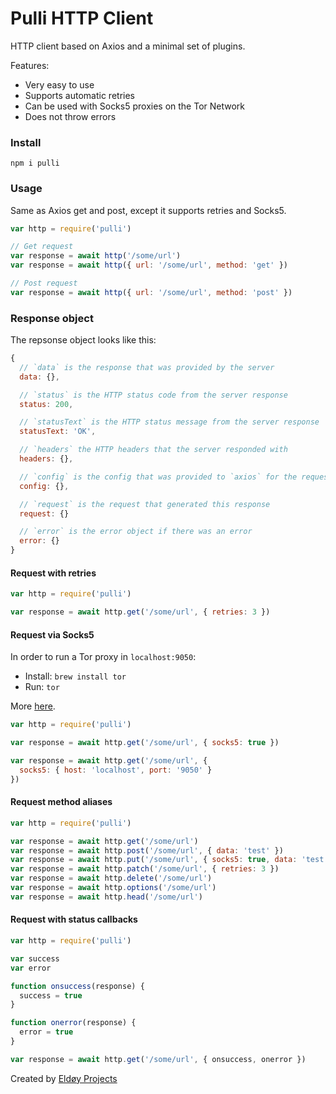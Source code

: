 # Pulli HTTP Client

HTTP client based on Axios and a minimal set of plugins.

Features:
- Very easy to use
- Supports automatic retries
- Can be used with Socks5 proxies on the Tor Network
- Does not throw errors

### Install

```
npm i pulli
```

### Usage

Same as Axios get and post, except it supports retries and Socks5.

```js
var http = require('pulli')

// Get request
var response = await http('/some/url')
var response = await http({ url: '/some/url', method: 'get' })

// Post request
var response = await http({ url: '/some/url', method: 'post' })
```

### Response object

The repsonse object looks like this:

```js
{
  // `data` is the response that was provided by the server
  data: {},

  // `status` is the HTTP status code from the server response
  status: 200,

  // `statusText` is the HTTP status message from the server response
  statusText: 'OK',

  // `headers` the HTTP headers that the server responded with
  headers: {},

  // `config` is the config that was provided to `axios` for the request
  config: {},

  // `request` is the request that generated this response
  request: {}

  // `error` is the error object if there was an error
  error: {}
}
```


#### Request with retries
```js
var http = require('pulli')

var response = await http.get('/some/url', { retries: 3 })
```

#### Request via Socks5

In order to run a Tor proxy in `localhost:9050`:
- Install: `brew install tor`
- Run: `tor`

More [here](https://gist.github.com/skippednote/ca7b40620858b57668a0abba2ed9ef85).

```js
var http = require('pulli')

var response = await http.get('/some/url', { socks5: true })

var response = await http.get('/some/url', {
  socks5: { host: 'localhost', port: '9050' }
})
```

#### Request method aliases
```js
var http = require('pulli')

var response = await http.get('/some/url')
var response = await http.post('/some/url', { data: 'test' })
var response = await http.put('/some/url', { socks5: true, data: 'test' })
var response = await http.patch('/some/url', { retries: 3 })
var response = await http.delete('/some/url')
var response = await http.options('/some/url')
var response = await http.head('/some/url')
```

#### Request with status callbacks
```js
var http = require('pulli')

var success
var error

function onsuccess(response) {
  success = true
}

function onerror(response) {
  error = true
}

var response = await http.get('/some/url', { onsuccess, onerror })
```

Created by [Eldøy Projects](https://eldoy.com)
